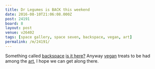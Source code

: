 ```yaml
---
title: Dr Legumes is BACK this weekend
date: 2016-08-10T21:06:08.000Z
post: 24191
board: 8
layout: post
venue: v26402
tags: [space gallery, space seven, backspace, vegan, art]
permalink: /m/24191/
---
```

Something called <a href="/wiki/backspace">backspace</a> <a href="http://spaceseven.co.uk/">is it here?</a> Anyway <a href="/wiki/vegan">vegan</a> treats to be had among the <a href="/wiki/art">art</a>, I hope we can get along there.
